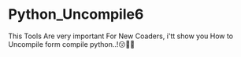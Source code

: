 # Python_Uncompile6
This Tools Are very important For New Coaders, i'tt show you How to Uncompile form compile python..!😗🖤💫
